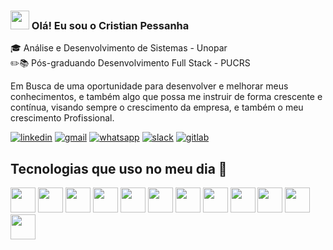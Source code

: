 ### <img src="https://raw.githubusercontent.com/iampavangandhi/iampavangandhi/master/gifs/Hi.gif" width="30px"> Olá! Eu sou o Cristian Pessanha 

🎓 Análise e Desenvolvimento de Sistemas - Unopar <br>
✏️📚 Pós-graduando Desenvolvimento Full Stack - PUCRS

Em Busca de uma oportunidade para desenvolver e melhorar meus conhecimentos, e também algo que possa me instruir de forma crescente e contínua, visando sempre o crescimento da empresa, e também o meu crescimento Profissional.


[![linkedin](https://img.shields.io/badge/LinkedIn-0077B5?style=for-the-badge&logo=linkedin&logoColor=white)](https://www.linkedin.com/in/cristian-pessanha-1b84a0231/)
[![gmail](https://img.shields.io/badge/Gmail-D14836?style=for-the-badge&logo=gmail&logoColor=white)](https://mail.google.com/mail/u/cristianpl4y@gmail.com)
[![whatsapp](https://img.shields.io/badge/WhatsApp-25D366?style=for-the-badge&logo=whatsapp&logoColor=white)](https://api.whatsapp.com/send?phone=5555997101586&text=Ol%C3%A1%2C%20vim%20do%20seu%20github!)
[![slack](https://img.shields.io/badge/Slack-4A154B?style=for-the-badge&logo=slack&logoColor=white)](https://acmeco.slack.com/team/U024PD5HX6Z)
[![gitlab](https://img.shields.io/badge/GitLab-330F63?style=for-the-badge&logo=gitlab&logoColor=white)](https://gitlab.com/cristian.silva1)


## Tecnologias que uso no meu dia 🚀
<div style="display: inline_block">
  <img style='width:40px; height:40px; ' src="https://cdn.jsdelivr.net/gh/devicons/devicon/icons/html5/html5-original.svg" />
  <img style='width:40px; height:40px; ' src="https://cdn.jsdelivr.net/gh/devicons/devicon/icons/css3/css3-original.svg" />
  <img style='width:40px; height:40px; ' src="https://cdn.jsdelivr.net/gh/devicons/devicon/icons/javascript/javascript-original.svg" />
  <img style='width:40px; height:40px; ' src="https://cdn.jsdelivr.net/gh/devicons/devicon/icons/typescript/typescript-original.svg" />
  <img style='width:40px; height:40px; ' src="https://cdn.jsdelivr.net/gh/devicons/devicon/icons/angularjs/angularjs-original.svg" />
  <img style='width:40px; height:40px; ' src="https://cdn.jsdelivr.net/gh/devicons/devicon/icons/php/php-plain.svg" />
  <img style='width:40px; height:40px; ' src="https://cdn.jsdelivr.net/gh/devicons/devicon/icons/mysql/mysql-original.svg" />
  <img style='width:40px; height:40px; ' src="https://cdn.jsdelivr.net/gh/devicons/devicon/icons/postgresql/postgresql-plain.svg" />
  <img style='width:40px; height:40px; ' src="https://cdn.jsdelivr.net/gh/devicons/devicon/icons/laravel/laravel-plain.svg" />
  <img style='width:40px; height:40px; ' src="https://cdn.jsdelivr.net/gh/devicons/devicon/icons/bootstrap/bootstrap-plain.svg" />
  <img style='width:40px; height:40px; ' src="https://cdn.jsdelivr.net/gh/devicons/devicon/icons/jquery/jquery-plain.svg" />
  <img style='width:40px; height:40px; ' src="https://cdn.jsdelivr.net/gh/devicons/devicon/icons/ionic/ionic-original.svg" />
          
          
</div> 



